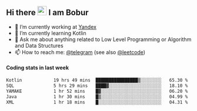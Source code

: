 ## Hi there <img src="https://media.giphy.com/media/hvRJCLFzcasrR4ia7z/giphy.gif" width="25px" height="25px"> I am Bobur

- 💼 I’m currently working at [Yandex](https://yandex.ru/)
- 🌱 I’m currently learning Kotlin
- 💬 Ask me about anything related to Low Level Programming or Algorithm and Data Structures
- 📫 How to reach me: [@telegram](https://t.me/octoant) (see also [@leetcode](https://leetcode.com/octoant/))    

#### Coding stats in last week

<!--START_SECTION:waka-->

```txt
Kotlin            19 hrs 49 mins  ████████████████▒░░░░░░░░   65.30 %
SQL               5 hrs 29 mins   ████▓░░░░░░░░░░░░░░░░░░░░   18.10 %
YAMAKE            1 hr 52 mins    █▓░░░░░░░░░░░░░░░░░░░░░░░   06.20 %
Java              1 hr 30 mins    █▒░░░░░░░░░░░░░░░░░░░░░░░   04.99 %
XML               1 hr 18 mins    █░░░░░░░░░░░░░░░░░░░░░░░░   04.31 %
```

<!--END_SECTION:waka-->
